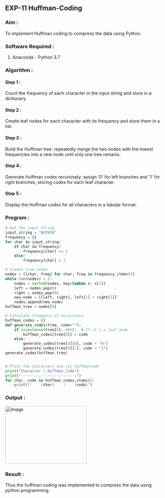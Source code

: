 ## EXP-11 Huffman-Coding
### Aim :
To implement Huffman coding to compress the data using Python.

### Software Required :
1. Anaconda - Python 3.7

### Algorithm :
#### Step 1 :
Count the frequency of each character in the input string and store in a dictionary.
#### Step 2 :
Create leaf nodes for each character with its frequency and store them in a list.
#### Step 3 :
Build the Huffman tree: repeatedly merge the two nodes with the lowest frequencies into a new node until only one tree remains.
#### Step 4 :
Generate Huffman codes recursively: assign '0' for left branches and '1' for right branches, storing codes for each leaf character.
#### Step 5 :
Display the Huffman codes for all characters in a tabular format.
 
### Program :

``` Python
# Get the input String
input_string = "NITHYA"
frequency = {}
for char in input_string:
    if char in frequency:
        frequency[char] += 1
    else:
        frequency[char] = 1

# Create tree nodes
nodes = [[char, freq] for char, freq in frequency.items()]
while len(nodes) > 1:
    nodes = sorted(nodes, key=lambda x: x[1])
    left = nodes.pop(0)
    right = nodes.pop(0)
    new_node = [[left, right], left[1] + right[1]]
    nodes.append(new_node)
huffman_tree = nodes[0]

# Calculate frequency of occurrence
huffman_codes = {}
def generate_codes(tree, code=""):
    if isinstance(tree[0], str):  # If it's a leaf node
        huffman_codes[tree[0]] = code
    else:  
        generate_codes(tree[0][0], code + "0")
        generate_codes(tree[0][1], code + "1")
generate_codes(huffman_tree)


# Print the characters and its huffmancode
print("Character | Huffman Code")
print("-------------------------")
for char, code in huffman_codes.items():
    print(f"    {char}    |    {code}")
```

### Output :
<img width="261" height="185" alt="image" src="https://github.com/user-attachments/assets/284ecdcf-31bc-4be2-87d9-ec05d8b30dc2" />

### Result :
Thus the huffman coding was implemented to compress the data using python programming.
